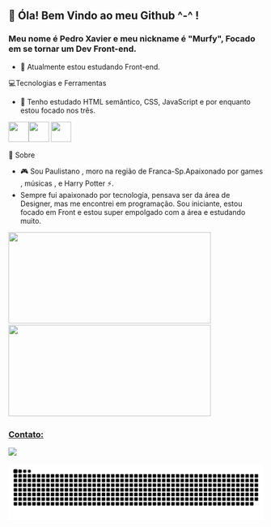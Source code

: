 ## 👋 Óla! Bem Vindo ao meu Github ^-^ !
### Meu nome é Pedro Xavier e meu nickname é "Murfy", Focado em se tornar um Dev Front-end.

- 🌱 Atualmente estou estudando Front-end.


:computer:Tecnologias e Ferramentas

- 📖 Tenho estudado HTML semântico, CSS, JavaScript e por enquanto estou focado nos três.
          
<img src="https://cdn.jsdelivr.net/gh/devicons/devicon/icons/html5/html5-original.svg" width="40" height="40"/><img src="https://cdn.jsdelivr.net/gh/devicons/devicon/icons/css3/css3-original.svg" width="40" height="40"/>
            <img src="https://cdn.jsdelivr.net/gh/devicons/devicon/icons/javascript/javascript-original.svg" width="40" height="40"/>
            
            
            
:art: Sobre

- 🎮 Sou Paulistano , moro na região de Franca-Sp.Apaixonado por games , músicas , e Harry Potter ⚡. 
- Sempre fui apaixonado por tecnologia, pensava ser da área de Designer, mas me encontrei em programação. Sou iniciante, estou focado em Front e estou super empolgado com a área e estudando muito.
          

<div>
<a href="https://github.com/Murfy9">
<img width="400em" height="180em" src="https://github-readme-stats.vercel.app/api/top-langs/?username=Murfy9&layout=compact&langs_count=7&theme=dracula"/>
<img width="400em" height="180em" src="https://github-readme-stats.vercel.app/api?username=Murfy9&show_icons=true&theme=dracula&include_all_commits=true&count_private=true"/>
</div>
  
 ### Contato:

<a href="https://instagram.com/Murfy_9" target="_blank"><img src="https://img.shields.io/badge/-Instagram-%23E4405F?style=for-the-badge&logo=instagram&logoColor=white" target="_blank"></a>
          
![Snake animation](https://github.com/Murfy9/Murfy9/blob/output/github-contribution-grid-snake.svg)

